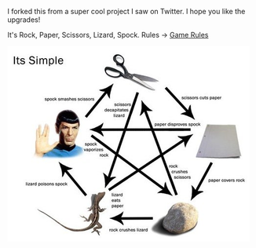 I forked this from a super cool project I saw on Twitter.  I hope you like the upgrades!

It's Rock, Paper, Scissors, Lizard, Spock.  Rules -> <a href="https://www.instructables.com/How-to-Play-Rock-Paper-Scissors-Lizard-Spock/">Game Rules</a>

<img src="FIUAIWEI7Q0TCUT.jpg"/>
